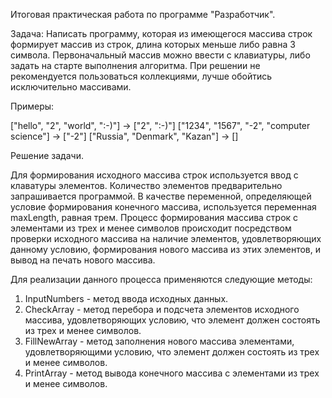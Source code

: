 Итоговая практическая работа по программе "Разработчик".

Задача: Написать программу, которая из имеющегося массива строк формирует массив из строк, длина которых меньше либо равна 3 символа.
Первоначальный массив можно ввести с клавиатуры, либо задать на старте выполнения алгоритма.
При решении не рекомендуется пользоваться коллекциями, лучше обойтись исключительно массивами.

Примеры:

["hello", "2", "world", ":-)"] -> ["2", ":-)"]
["1234", "1567", "-2", "computer science"] -> ["-2"]
["Russia", "Denmark", "Kazan"] -> [] 


Решение задачи.

Для формирования исходного массива строк используется ввод с клаватуры элементов. Количество элементов предварительно запрашивается программой.
В качестве переменной, определяющей условие формирования конечного массива, используется переменная maxLength, равная трем.
Процесс формирования массива строк с элементами из трех и менее символов происходит посредством проверки исходного массива на наличие элементов, удовлетворяющих данному условию, формирования нового массива из этих элементов, и вывод на печать нового массива.

Для реализации данного процесса применяются следующие методы:

1. InputNumbers - метод ввода исходных данных.
2. CheckArray - метод перебора и подсчета элементов исходного массива, удовлетворяющих условию, что элемент должен состоять из трех и менее символов.
3. FillNewArray - метод заполнения нового массива элементами, удовлетворяющими условию, что элемент должен состоять из трех и менее символов.
4. PrintArray - метод вывода конечного массива с элементами из трех и менее символов.